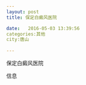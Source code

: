 ```yaml
--- 
layout: post 
title: 保定白癜风医院

date:   2016-05-03 13:39:56 
categories:其他  
city:唐山
  
--- 
```

   
保定白癜风医院

信息

